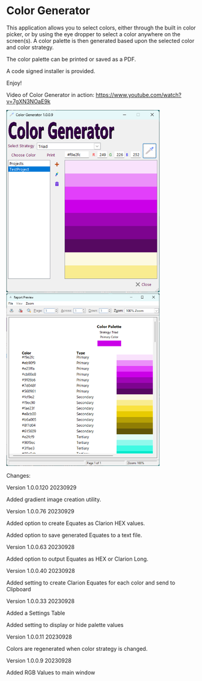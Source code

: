 # Color Generator

This application allows you to select colors, either through the built in color picker, or by using the eye dropper to select a color anywhere on the screen(s).  A color palette is then generated based upon the selected color and color strategy.

The color palette can be printed or saved as a PDF.

A code signed installer is provided.

Enjoy!

Video of Color Generator in action:
https://www.youtube.com/watch?v=7gXN3NOaE9k


<img src="https://github.com/donridley1972/ColorGenerator/blob/main/Screenshots/ColorGenerator.png" width=400/>

<img src="https://github.com/donridley1972/ColorGenerator/blob/main/Screenshots/ColorPalette.png" width=400/>

Changes:

Version 1.0.0.120        20230929

Added gradient image creation utility.

Version 1.0.0.76        20230929

Added option to create Equates as Clarion HEX values.

Added option to save generated Equates to a text file.


Version 1.0.0.63        20230928

Added option to output Equates as HEX or Clarion Long.


Version 1.0.0.40        20230928

Added setting to create Clarion Equates for each color and send to Clipboard


Version 1.0.0.33        20230928

Added a Settings Table

Added setting to display or hide palette values


Version 1.0.0.11        20230928

Colors are regenerated when color strategy is changed.


Version 1.0.0.9         20230928

Added RGB Values to main window
